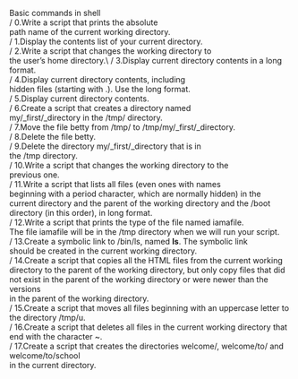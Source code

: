 Basic commands in shell\
/ 0.Write a script that prints the absolute\
path name of the current working directory.\
/ 1.Display the contents list of your current directory.\
/ 2.Write a script that changes the working directory to\
the user’s home directory.\ 
/ 3.Display current directory contents in a long format.\
/ 4.Display current directory contents, including\
hidden files (starting with .). Use the long format.\
/ 5.Display current directory contents.\
/ 6.Create a script that creates a directory named\
my/_first/_directory in the /tmp/ directory.\
/ 7.Move the file betty from /tmp/ to /tmp/my/_first/_directory.\
/ 8.Delete the file betty.\
/ 9.Delete the directory my/_first/_directory that is in\
the /tmp directory.\
/ 10.Write a script that changes the working directory to the\
previous one.\
/ 11.Write a script that lists all files (even ones with names\
beginning with a period character, which are normally hidden) in the\
current directory and the parent of the working directory and the /boot\
directory (in this order), in long format.\
/ 12.Write a script that prints the type of the file named iamafile.\
The file iamafile will be in the /tmp directory when we will run your script.\
/ 13.Create a symbolic link to /bin/ls, named __ls__. The symbolic link\
should be created in the current working directory.\
/ 14.Create a script that copies all the HTML files from the current working\
directory to the parent of the working directory, but only copy files that did\
not exist in the parent of the working directory or were newer than the versions\
in the parent of the working directory.\
/ 15.Create a script that moves all files beginning with an uppercase letter to\
the directory /tmp/u.\
/ 16.Create a script that deletes all files in the current working directory that\
end with the character ~.\
/ 17.Create a script that creates the directories welcome/, welcome/to/ and welcome/to/school\
in the current directory.
